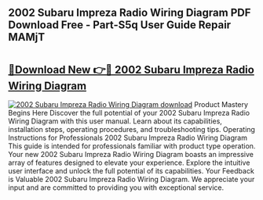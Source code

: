 ## 2002 Subaru Impreza Radio Wiring Diagram PDF Download Free - Part-S5q User Guide Repair MAMjT

# <h2><a href="http://dfprak.blite.top/?on=2002+Subaru+Impreza+Radio+Wiring+Diagram">🔗Download New 👉🔴 2002 Subaru Impreza Radio Wiring Diagram</a></h2>

[![2002 Subaru Impreza Radio Wiring Diagram download](https://i.imgur.com/lujVjoI.png)](http://dfprak.blite.top/?on=2002+Subaru+Impreza+Radio+Wiring+Diagram)
Product Mastery Begins Here Discover the full potential of your 2002 Subaru Impreza Radio Wiring Diagram with this user manual. Learn about its capabilities, installation steps, operating procedures, and troubleshooting tips. Operating Instructions for Professionals 2002 Subaru Impreza Radio Wiring Diagram This guide is intended for professionals familiar with product type operation. Your new 2002 Subaru Impreza Radio Wiring Diagram boasts an impressive array of features designed to elevate your experience. Explore the intuitive user interface and unlock the full potential of its capabilities. Your Feedback is Valuable 2002 Subaru Impreza Radio Wiring Diagram. We appreciate your input and are committed to providing you with exceptional service.
